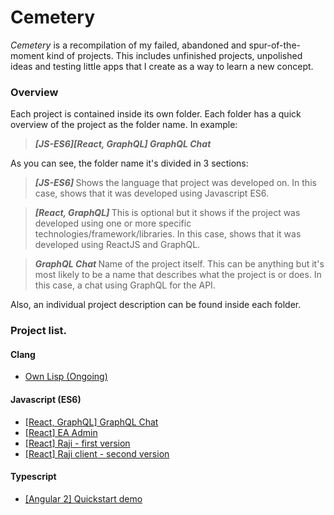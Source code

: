 # Cemetery
<em>Cemetery</em> is a recompilation of my failed, abandoned and spur-of-the-moment kind of projects. This includes unfinished projects, unpolished ideas and testing little apps that I create as a way to learn a new concept.

### Overview
Each project is contained inside its own folder. Each folder has a quick overview of the project as the folder name. In example:

  > <strong><em> [JS-ES6][React, GraphQL] GraphQL Chat </em></strong>

As you can see, the folder name it's divided in 3 sections:
  > <strong><em> [JS-ES6] </em></strong>
  Shows the language that project was developed on.
  In this case, shows that it was developed using Javascript ES6.

  > <strong><em> [React, GraphQL] </em></strong>
  This is optional but it shows if the project was developed using one or more specific technologies/framework/libraries.
  In this case, shows that it was developed using ReactJS and GraphQL.

  > <strong><em> GraphQL Chat </em></strong>
  Name of the project itself. This can be anything but it's most likely to be a name that describes what the project is or does.
  In this case, a chat using GraphQL for the API.

Also, an individual project description can be found inside each folder.


### Project list.
#### Clang
  - [Own Lisp (Ongoing)](https://github.com/datyayu/cemetery/tree/master/%5BC%5D%20Own%20Lisp)

#### Javascript (ES6)
  - [\[React, GraphQL\] GraphQL Chat](https://github.com/datyayu/cemetery/tree/master/%5BJS-ES6%5D%5BReact%2C%20GraphQL%5D%20GraphQL%20Chat)
  - [\[React\] EA Admin](https://github.com/datyayu/cemetery/tree/master/%5BJS-ES6%5D%5BReact%5D%20EA%20Admin)
  - [\[React\] Raji - first version](https://github.com/datyayu/cemetery/tree/master/%5BJS-ES6%5D%5BReact%5D%20Raji%20-%20first%20version)
  - [\[React\] Raji client - second version](https://github.com/datyayu/cemetery/tree/master/%5BJS-ES6%5D%5BReact%5D%20Raji%20client%20-%20second%20version)

#### Typescript
  - [\[Angular 2\] Quickstart demo](https://github.com/datyayu/cemetery/tree/master/%5BTS%5D%5BAngular%202%5D%20Quickstart%20demo)
